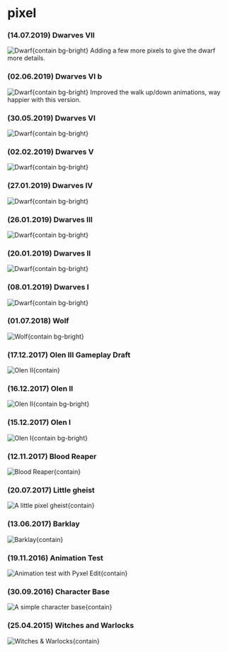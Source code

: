 # pixel

### (14.07.2019) Dwarves VII
![Dwarf](/pixel/dwarves/2019-07-14.png){contain bg-bright}
Adding a few more pixels to give the dwarf more details.

### (02.06.2019) Dwarves VI b
![Dwarf](/pixel/dwarves/2019-06-02-animated-walk.gif){contain bg-bright}
Improved the walk up/down animations, way happier with this version.

### (30.05.2019) Dwarves VI
![Dwarf](/pixel/dwarves/2019-05-30-animated-walk.gif){contain bg-bright}

### (02.02.2019) Dwarves V
![Dwarf](/pixel/dwarves/2019-02-02-animated-run.gif){contain bg-bright}

### (27.01.2019) Dwarves IV
![Dwarf](/pixel/dwarves/2019-01-27-animated-run.gif){contain bg-bright}

### (26.01.2019) Dwarves III
![Dwarf](/pixel/dwarves/2019-01-26.png){contain bg-bright}

### (20.01.2019) Dwarves II
![Dwarf](/pixel/dwarves/2019-01-20.png){contain bg-bright}

### (08.01.2019) Dwarves I
![Dwarf](/pixel/dwarves/2019-01-08.png){contain bg-bright}

### (01.07.2018) Wolf
![Wolf](/pixel/barklay/wolf-2018-07-01.png){contain bg-bright}

### (17.12.2017) Olen III Gameplay Draft
![Olen II](/pixel/olen/gameplay-draft-2017-12-17.png){contain}

### (16.12.2017) Olen II
![Olen II](/pixel/olen/olen-2017-12-16.png){contain bg-bright}

### (15.12.2017) Olen I
![Olen I](/pixel/olen/olen-2017-12-15.png){contain bg-bright}

### (12.11.2017) Blood Reaper
![Blood Reaper](/pixel/barklay/blood-reaper-2017-11-12.png){contain}

### (20.07.2017) Little gheist
![A little pixel gheist](/pixel/various/2017/little-gheist-2017-07-20.png){contain}

### (13.06.2017) Barklay
![Barklay](/pixel/barklay/barklay-2017-06-13.png){contain}

### (19.11.2016) Animation Test
![Animation test with Pyxel Edit](/pixel/various/2016/animation-test-2016-11-19.gif){contain}

### (30.09.2016) Character Base
![A simple character base](/pixel/various/2016/character-base-2016-09-30.png){contain}

### (25.04.2015) Witches and Warlocks
![Witches & Warlocks](/pixel/witchesandwarlocks/overview.png){contain}